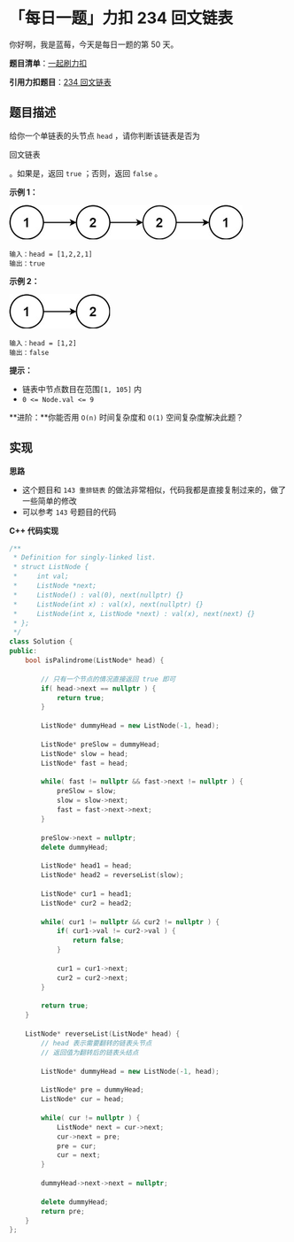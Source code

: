 # 「每日一题」力扣 234 回文链表

你好啊，我是蓝莓，今天是每日一题的第 50 天。

**题目清单**：[一起刷力扣](https://blueberry-universe.cn/lc/index.html)

**引用力扣题目**：[234 回文链表](https://leetcode.cn/problems/palindrome-linked-list/description/)





## 题目描述

给你一个单链表的头节点 `head` ，请你判断该链表是否为

回文链表

。如果是，返回 `true` ；否则，返回 `false` 。



 

**示例 1：**

![img](content.assets/pal1linked-list.jpg)

```
输入：head = [1,2,2,1]
输出：true
```

**示例 2：**

![img](content.assets/pal2linked-list.jpg)

```
输入：head = [1,2]
输出：false
```

 

**提示：**

- 链表中节点数目在范围`[1, 105]` 内
- `0 <= Node.val <= 9`

 

**进阶：**你能否用 `O(n)` 时间复杂度和 `O(1)` 空间复杂度解决此题？





## 实现

**思路**

- 这个题目和 `143 重排链表` 的做法非常相似，代码我都是直接复制过来的，做了一些简单的修改
- 可以参考 `143` 号题目的代码





**C++ 代码实现**

```c++
/**
 * Definition for singly-linked list.
 * struct ListNode {
 *     int val;
 *     ListNode *next;
 *     ListNode() : val(0), next(nullptr) {}
 *     ListNode(int x) : val(x), next(nullptr) {}
 *     ListNode(int x, ListNode *next) : val(x), next(next) {}
 * };
 */
class Solution {
public:
    bool isPalindrome(ListNode* head) {
        
        // 只有一个节点的情况直接返回 true 即可
        if( head->next == nullptr ) {
            return true;
        }

        ListNode* dummyHead = new ListNode(-1, head);

        ListNode* preSlow = dummyHead;
        ListNode* slow = head;
        ListNode* fast = head;

        while( fast != nullptr && fast->next != nullptr ) {
            preSlow = slow;
            slow = slow->next;
            fast = fast->next->next;
        }

        preSlow->next = nullptr;
        delete dummyHead;

        ListNode* head1 = head;
        ListNode* head2 = reverseList(slow);

        ListNode* cur1 = head1;
        ListNode* cur2 = head2;

        while( cur1 != nullptr && cur2 != nullptr ) {
            if( cur1->val != cur2->val ) {
                return false;
            }

            cur1 = cur1->next;
            cur2 = cur2->next;
        }

        return true;
    }

    ListNode* reverseList(ListNode* head) {
        // head 表示需要翻转的链表头节点
        // 返回值为翻转后的链表头结点

        ListNode* dummyHead = new ListNode(-1, head);

        ListNode* pre = dummyHead;
        ListNode* cur = head;

        while( cur != nullptr ) {
            ListNode* next = cur->next;
            cur->next = pre;
            pre = cur;
            cur = next;
        }

        dummyHead->next->next = nullptr;

        delete dummyHead;
        return pre;
    }
};
```

